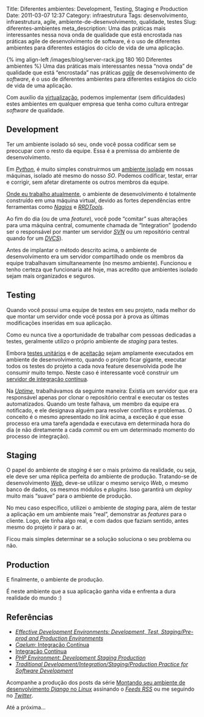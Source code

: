 Title: Diferentes ambientes: Development, Testing, Staging e Production
Date: 2011-03-07 12:37
Category: infraestrutura
Tags: desenvolvimento, infraestrutura, agile, ambiente-de-desenvolvimento, qualidade, testes
Slug: diferentes-ambientes
meta_description: Uma das práticas mais interessantes nessa nova onda de qualidade que está encrostada nas práticas agile de desenvolvimento de software, é o uso de diferentes ambientes para diferentes estágios do ciclo de vida de uma aplicação.


{% img align-left /images/blog/server-rack.jpg 180 160 Diferentes ambientes %}
Uma das práticas mais interessantes nessa
“nova onda” de qualidade que está “encrostada” nas práticas [*agile*][]
de desenvolvimento de *software*, é o uso de diferentes ambientes para
diferentes estágios do ciclo de vida de uma aplicação.

Com auxílio da [virtualização][], podemos implementar (sem dificuldades)
estes ambientes em qualquer empresa que tenha como cultura entregar
*software* de qualidade.

<!-- PELICAN_END_SUMMARY -->


Development
-----------

Ter um ambiente isolado só seu, onde você possa codificar sem se
preocupar com o resto da equipe. Essa é a premissa do ambiente de
desenvolvimento.

Em [*Python*][], é muito simples construirmos um [ambiente isolado][] em
nossas máquinas, isolado até mesmo do nosso *SO*. Podemos codificar,
testar, errar e corrigir, sem afetar diretamente os outros membros da
equipe.

[Onde eu trabalho atualmente][], o ambiente de desenvolvimento é
totalmente construído em uma máquina virtual, devido as fortes
dependências entre ferramentas como [*Nagios*][] e [*RRDTools*][].

Ao fim do dia (ou de uma *feature*), você pode “comitar” suas alterações
para uma máquina central, comumente chamada de “Integration” (podendo
ser o responsável por manter um servidor [*SVN*][] ou um repositório
central quando for um [*DVCS*][]).

Antes de implantar o método descrito acima, o ambiente de
desenvolvimento era um servidor compartilhado onde os membros da equipe
trabalhavam simultaneamente (no mesmo ambiente). Funcionou e tenho
certeza que funcionaria até hoje, mas acredito que ambientes isolado
sejam mais organizados e seguros.


Testing
-------

Quando você possui uma equipe de testes em seu projeto, nada melhor do
que montar um servidor onde você possa por à prova as últimas
modificações inseridas em sua aplicação.

Como eu nunca tive a oportunidade de trabalhar com pessoas dedicadas a
testes, geralmente utilizo o próprio ambiente de *staging* para testes.

Embora [testes unitários][] e de [aceitação][] sejam amplamente
executados em ambiente de desenvolvimento, quando o projeto ficar
gigante, executar todos os testes do projeto a cada nova feature
desenvolvida pode lhe consumir muito tempo. Neste caso é interessante
você construir um [servidor de integração contínua][].

Na [*Uptime*][], trabalhávamos da seguinte maneira: Existia um servidor
que era responsável apenas por clonar o repositório central e executar
os testes automatizados. Quando um teste falhava, um membro da equipe
era notificado, e ele designava alguém para resolver conflitos e
problemas. O conceito é o mesmo apresentado no *link* acima, a exceção é
que esse processo era uma tarefa agendada e executava em determinada
hora do dia (e não diretamente a cada *commit* ou em um determinado
momento do processo de integração).


Staging
-------

O papel do ambiente de *staging* é ser o mais próximo da realidade, ou
seja, ele deve ser uma réplica perfeita do ambiente de produção.
Tratando-se de desenvolvimento [*Web*][], deve-se utilizar o mesmo
serviço *Web*, o mesmo banco de dados, os mesmos módulos e *plugins*.
Isso garantirá um *deploy* muito mais “suave” para o ambiente de
produção.

No meu caso específico, utilizei o ambiente de *staging* para, além de
testar a aplicação em um ambiente mais “real”, demonstrar as *features*
para o cliente. Logo, ele tinha algo real, e com dados que faziam
sentido, antes mesmo do projeto ir para o ar.

Ficou mais simples determinar se a solução soluciona o seu problema ou
não.


Production
----------

E finalmente, o ambiente de produção.

É neste ambiente que a sua aplicação ganha vida e enfrenta a dura
realidade do mundo :)


Referências
-----------

* [*Effective Development Environments: Development, Test, Staging/Pre-prod and Production Environments*][]
* [*Caelum*: Integração Contínua][]
* [Integração Contínua][]
* [*PHP Environment: Development Staging Production*][]
* [*Traditional Development/Integration/Staging/Production Practice for Software Development*][]

Acompanhe a produção dos posts da série [Montando seu ambiente de
desenvolvimento *Django* no *Linux*][] assinando o [*Feeds RSS*][] ou me
seguindo no [*Twitter*][].

Até a próxima…


  [*agile*]: {tag}agile "Leia mais sobre Agile"
  [virtualização]: {virtualbox-uma-maneira-interessante-de-possuir-varios-sos-em-uma-maquina-so.md
    "Virtualbox: Uma maneira interessante de possuir vários SOs em uma máquina só"
  [*Python*]: {tag}python
    "Leia mais sobre Python"
  [ambiente isolado]: http://blog.triveos.com.br/2010/04/25/trabalhando-com-python-e-django/
    "Trabalhando com Python e Django"
  [Onde eu trabalho atualmente]: http://www.setinet.com.br/
    "Setinet, Internet Controlada"
  [*Nagios*]: http://www.nagios.org/
    "Monitore a sua infraestrutura com Nagios"
  [*RRDTools*]: http://www.mrtg.org/rrdtool/
    "Data logging e gráficos com RRDTools"
  [*SVN*]: http://subversion.tigris.org/
    "Versionamento de projetos com Subversion"
  [*DVCS*]: http://en.wikipedia.org/wiki/Distributed_Version_Control_System
    "Leia mais sobre Distributed Version Control System no Wikipedia"
  [testes unitários]: {tag}tdd
    "Leia mais sobre TDD"
  [aceitação]: {tag}bdd "Leia mais sobre BDD"
  [servidor de integração contínua]: http://blog.caelum.com.br/integracao-continua/
    "Leia artigo da Caelum falando sobre Continuous Integration"
  [*Uptime*]: http://uptimetecnologia.com.br/
    "Uptime, garantindo a sua segurança na internet"
  [*Web*]: {tag}web "Leia mais sobre Web"
  [*Effective Development Environments: Development, Test, Staging/Pre-prod and Production Environments*]: http://spacebug.com/effective_development_environments/
    "Uma excelente referência, um artigo bem escrito e objetivo."
  [*Caelum*: Integração Contínua]: http://blog.caelum.com.br/integracao-continua/
    "A Caelum é uma das melhores referências do país sobre agile e desenvolvimento em geral."
  [Integração Contínua]: http://devagil.wordpress.com/2007/04/14/4611-integracao-continua/
    "Excelente artigo sobre Integração Contínua dentro do contexto de agile."
  [*PHP Environment: Development Staging Production*]: http://www.dotkernel.com/php-development/php-environment-development-staging-production/
    "Um artigo claro e objetivo sobre os ambientes de Development, Staging e Production."
  [*Traditional Development/Integration/Staging/Production Practice for Software Development*]: http://dltj.org/article/software-development-practice/
    "Um post muito bom sobre desenvolvimento de software com qualidade."
  [Montando seu ambiente de desenvolvimento *Django* no *Linux*]: {filename}03-montando-seu-ambiente-de-desenvolvimento-django-no-linux.md
    "Saiba como montar o seu ambiente de desenvolvimento para trabalhar com Django"
  [*Feeds RSS*]: /feed/rss.xml
    "Leia os posts deste blog no seu leitor RSS favorito"
  [*Twitter*]: http://www.twitter.com/kplaube "Siga-me no Twitter"
